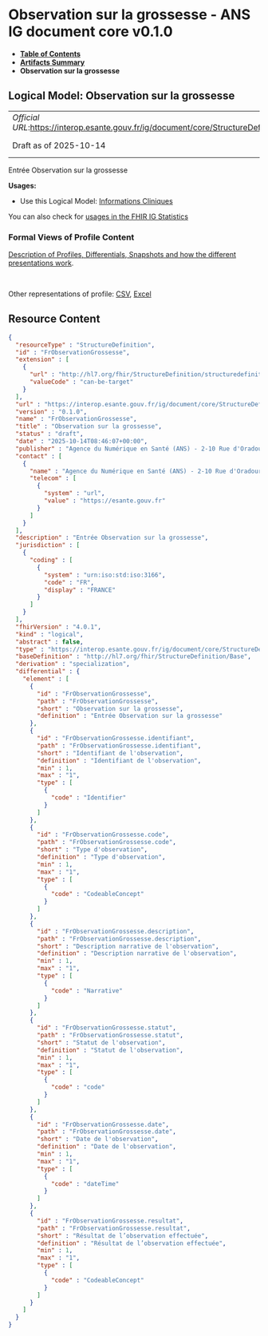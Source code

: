 # Observation sur la grossesse - ANS IG document core v0.1.0

* [**Table of Contents**](toc.md)
* [**Artifacts Summary**](artifacts.md)
* **Observation sur la grossesse**

## Logical Model: Observation sur la grossesse 

| | |
| :--- | :--- |
| *Official URL*:https://interop.esante.gouv.fr/ig/document/core/StructureDefinition/FrObservationGrossesse | *Version*:0.1.0 |
| Draft as of 2025-10-14 | *Computable Name*:FrObservationGrossesse |

 
Entrée Observation sur la grossesse 

**Usages:**

* Use this Logical Model: [Informations Cliniques](StructureDefinition-FrInformationsCliniques.md)

You can also check for [usages in the FHIR IG Statistics](https://packages2.fhir.org/xig/ans.document.fr.core|current/StructureDefinition/FrObservationGrossesse)

### Formal Views of Profile Content

 [Description of Profiles, Differentials, Snapshots and how the different presentations work](http://build.fhir.org/ig/FHIR/ig-guidance/readingIgs.html#structure-definitions). 

 

Other representations of profile: [CSV](StructureDefinition-FrObservationGrossesse.csv), [Excel](StructureDefinition-FrObservationGrossesse.xlsx) 



## Resource Content

```json
{
  "resourceType" : "StructureDefinition",
  "id" : "FrObservationGrossesse",
  "extension" : [
    {
      "url" : "http://hl7.org/fhir/StructureDefinition/structuredefinition-type-characteristics",
      "valueCode" : "can-be-target"
    }
  ],
  "url" : "https://interop.esante.gouv.fr/ig/document/core/StructureDefinition/FrObservationGrossesse",
  "version" : "0.1.0",
  "name" : "FrObservationGrossesse",
  "title" : "Observation sur la grossesse",
  "status" : "draft",
  "date" : "2025-10-14T08:46:07+00:00",
  "publisher" : "Agence du Numérique en Santé (ANS) - 2-10 Rue d'Oradour-sur-Glane, 75015 Paris",
  "contact" : [
    {
      "name" : "Agence du Numérique en Santé (ANS) - 2-10 Rue d'Oradour-sur-Glane, 75015 Paris",
      "telecom" : [
        {
          "system" : "url",
          "value" : "https://esante.gouv.fr"
        }
      ]
    }
  ],
  "description" : "Entrée Observation sur la grossesse",
  "jurisdiction" : [
    {
      "coding" : [
        {
          "system" : "urn:iso:std:iso:3166",
          "code" : "FR",
          "display" : "FRANCE"
        }
      ]
    }
  ],
  "fhirVersion" : "4.0.1",
  "kind" : "logical",
  "abstract" : false,
  "type" : "https://interop.esante.gouv.fr/ig/document/core/StructureDefinition/FrObservationGrossesse",
  "baseDefinition" : "http://hl7.org/fhir/StructureDefinition/Base",
  "derivation" : "specialization",
  "differential" : {
    "element" : [
      {
        "id" : "FrObservationGrossesse",
        "path" : "FrObservationGrossesse",
        "short" : "Observation sur la grossesse",
        "definition" : "Entrée Observation sur la grossesse"
      },
      {
        "id" : "FrObservationGrossesse.identifiant",
        "path" : "FrObservationGrossesse.identifiant",
        "short" : "Identifiant de l'observation",
        "definition" : "Identifiant de l'observation",
        "min" : 1,
        "max" : "1",
        "type" : [
          {
            "code" : "Identifier"
          }
        ]
      },
      {
        "id" : "FrObservationGrossesse.code",
        "path" : "FrObservationGrossesse.code",
        "short" : "Type d'observation",
        "definition" : "Type d'observation",
        "min" : 1,
        "max" : "1",
        "type" : [
          {
            "code" : "CodeableConcept"
          }
        ]
      },
      {
        "id" : "FrObservationGrossesse.description",
        "path" : "FrObservationGrossesse.description",
        "short" : "Description narrative de l'observation",
        "definition" : "Description narrative de l'observation",
        "min" : 1,
        "max" : "1",
        "type" : [
          {
            "code" : "Narrative"
          }
        ]
      },
      {
        "id" : "FrObservationGrossesse.statut",
        "path" : "FrObservationGrossesse.statut",
        "short" : "Statut de l'observation",
        "definition" : "Statut de l'observation",
        "min" : 1,
        "max" : "1",
        "type" : [
          {
            "code" : "code"
          }
        ]
      },
      {
        "id" : "FrObservationGrossesse.date",
        "path" : "FrObservationGrossesse.date",
        "short" : "Date de l'observation",
        "definition" : "Date de l'observation",
        "min" : 1,
        "max" : "1",
        "type" : [
          {
            "code" : "dateTime"
          }
        ]
      },
      {
        "id" : "FrObservationGrossesse.resultat",
        "path" : "FrObservationGrossesse.resultat",
        "short" : "Résultat de l’observation effectuée",
        "definition" : "Résultat de l’observation effectuée",
        "min" : 1,
        "max" : "1",
        "type" : [
          {
            "code" : "CodeableConcept"
          }
        ]
      }
    ]
  }
}

```
